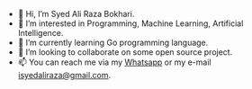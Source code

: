 - 👋 Hi, I’m Syed Ali Raza Bokhari.
- 👀 I’m interested in Programming, Machine Learning, Artificial Intelligence.
- 🌱 I’m currently learning Go programming language.
- 💞️ I’m looking to collaborate on some open source project.
- 📫 You can reach me via my [Whatsapp](https://wa.me/923165902974/) or my e-mail isyedaliraza@gmail.com.

<!---
isyedaliraza/isyedaliraza is a ✨ special ✨ repository because its `README.md` (this file) appears on your GitHub profile.
You can click the Preview link to take a look at your changes.
--->
